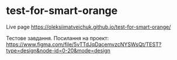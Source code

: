 # test-for-smart-orange
Live page
https://oleksiimatveichuk.github.io/test-for-smart-orange/


Тестове завдання. 
Посилання на проект: https://www.figma.com/file/5vTTdJqDacemvzcNYSWsQt/TEST?type=design&node-id=0-20&mode=design
